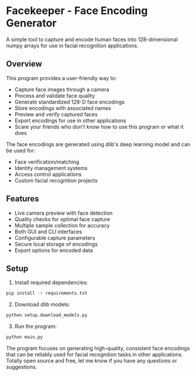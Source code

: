 # Facekeeper - Face Encoding Generator

A simple tool to capture and encode human faces into 128-dimensional numpy arrays for use in facial recognition applications.

## Overview

This program provides a user-friendly way to:

- Capture face images through a camera
- Process and validate face quality 
- Generate standardized 128-D face encodings
- Store encodings with associated names
- Preview and verify captured faces
- Export encodings for use in other applications
- Scare your friends who don't know how to use this program or what it does

The face encodings are generated using dlib's deep learning model and can be used for:

- Face verification/matching
- Identity management systems  
- Access control applications
- Custom facial recognition projects

## Features

- Live camera preview with face detection
- Quality checks for optimal face capture
- Multiple sample collection for accuracy
- Both GUI and CLI interfaces
- Configurable capture parameters
- Secure local storage of encodings
- Export options for encoded data

## Setup

1. Install required dependencies:

```bash
pip install -r requirements.txt
```

2. Download dlib models:

```bash
python setup.download_models.py
```

3. Run the program:

```bash
python main.py
```

The program focuses on generating high-quality, consistent face encodings that can be reliably used for facial recognition tasks in other applications. Totally open source and free, let me know if you have any questions or suggestions.